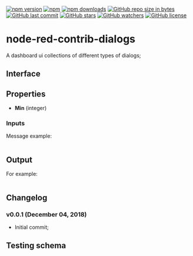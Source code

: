 [![npm version](https://img.shields.io/npm/v/node-red-contrib-dialogs.svg?style=flat-square)](https://www.npmjs.com/package/node-red-contrib-dialogs?activeTab=versions)
[![npm](https://img.shields.io/npm/dt/node-red-contrib-dialogs.svg)](https://www.npmjs.com/package/node-red-contrib-dialogs)
[![npm downloads](https://img.shields.io/npm/dm/node-red-contrib-dialogs.svg?style=flat-square)](https://www.npmjs.com/package/node-red-contrib-dialogs)
[![GitHub repo size in bytes](https://img.shields.io/github/repo-size/badges/shields.svg)](https://github.com/SergiuToporjinschi/node-red-contrib-dialogs)
[![GitHub last commit](https://img.shields.io/github/last-commit/SergiuToporjinschi/node-red-contrib-dialogs.svg)](https://github.com/SergiuToporjinschi/node-red-contrib-dialogs/commits/master)
[![GitHub stars](https://img.shields.io/github/stars/SergiuToporjinschi/node-red-contrib-dialogs.svg)](https://github.com/SergiuToporjinschi/node-red-contrib-dialogs/stargazers)
[![GitHub watchers](https://img.shields.io/github/watchers/SergiuToporjinschi/node-red-contrib-dialogs.svg)](https://github.com/SergiuToporjinschi/node-red-contrib-dialogs/watchers)
[![GitHub license](https://img.shields.io/github/license/SergiuToporjinschi/node-red-contrib-dialogs.svg)](https://github.com/SergiuToporjinschi/node-red-contrib-dialogs/blob/master/LICENSE)

# node-red-contrib-dialogs
A dashboard ui collections of different types of dialogs;

## Interface


## Properties

  * **Min** (integer)


### Inputs

Message example:
``` 

```

## Output

For example:
``` 

```


## Changelog

### v0.0.1 (December 04, 2018)
* Initial commit;

## Testing schema
```

```
